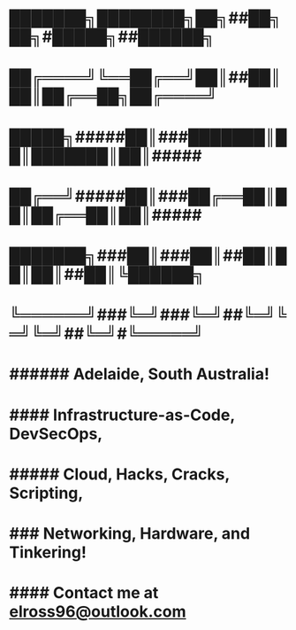 
#  ███████╗████████╗██╗##██╗██╗#█████╗##██████╗
#  ██╔════╝╚══██╔══╝██║##██║██║██╔══██╗██╔════╝
#  █████╗#####██║###███████║██║███████║██║#####
#  ██╔══╝#####██║###██╔══██║██║██╔══██║██║#####
#  ███████╗###██║###██║##██║██║██║##██║╚██████╗
#  ╚══════╝###╚═╝###╚═╝##╚═╝╚═╝╚═╝##╚═╝#╚═════╝
#
#  ############################################
#  ######   Adelaide, South Australia!   ######
#  ############################################
#  #### Infrastructure-as-Code, DevSecOps, ####
#  ##### Cloud, Hacks, Cracks, Scripting, #####
#  ### Networking, Hardware, and Tinkering! ###
#  ############################################
#  #### Contact me at elross96@outlook.com ####
#  ############################################
